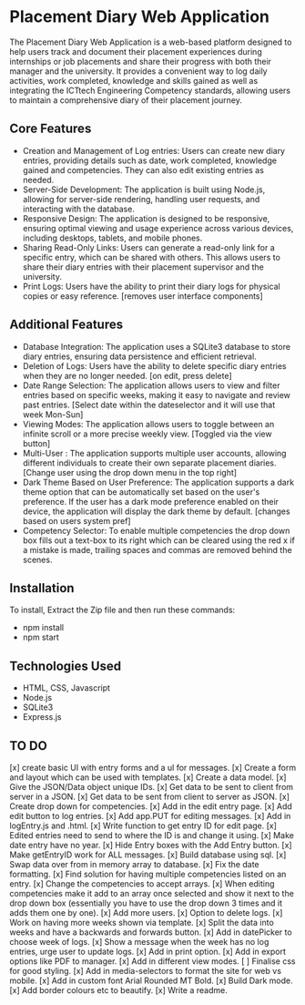 # Placement Diary Web Application

The Placement Diary Web Application is a web-based platform designed to help users track and document their placement experiences during internships or job placements and share their progress with both their manager and the university. It provides a convenient way to log daily activities, work completed, knowledge and skills gained as well as integrating the ICTtech Engineering Competency standards, allowing users to maintain a comprehensive diary of their placement journey.

## Core Features
- Creation and Management of Log entries: Users can create new diary entries, providing details such as date, work completed, knowledge gained and competencies. They can also edit existing entries as needed. 
- Server-Side Development: The application is built using Node.js, allowing for server-side rendering, handling user requests, and interacting with the database.
- Responsive Design: The application is designed to be responsive, ensuring optimal viewing and usage experience across various devices, including desktops, tablets, and mobile phones.
- Sharing Read-Only Links: Users can generate a read-only link for a specific entry, which can be shared with others. This allows users to share their diary entries with their placement supervisor and the university.
- Print Logs: Users have the ability to print their diary logs for physical copies or easy reference. [removes user interface components]

## Additional Features
- Database Integration: The application uses a SQLite3 database to store diary entries, ensuring data persistence and efficient retrieval.
- Deletion of Logs: Users have the ability to delete specific diary entries when they are no longer needed. [on edit, press delete]
- Date Range Selection: The application allows users to view and filter entries based on specific weeks, making it easy to navigate and review past entries. [Select date within the dateselector and it will use that week Mon-Sun]
- Viewing Modes: The application allows users to toggle between an infinite scroll or a more precise weekly view. [Toggled via the view button]
- Multi-User : The application supports multiple user accounts, allowing different individuals to create their own separate placement diaries. [Change user using the drop down menu in the top right]
- Dark Theme Based on User Preference: The application supports a dark theme option that can be automatically set based on the user's preference. If the user has a dark mode preference enabled on their device, the application will display the dark theme by default. [changes based on users system pref]
- Competency Selector: To enable multiple competencies the drop down box fills out a text-box to its right which can be cleared using the red x if a mistake is made, trailing spaces and commas are removed behind the scenes.

## Installation
To install, Extract the Zip file and then run these commands: 
 - npm install
 - npm start

## Technologies Used
- HTML, CSS, Javascript
- Node.js
- SQLite3
- Express.js


## TO DO
[x] create basic UI with entry forms and a ul for messages.
[x] Create a form and layout which can be used with templates.
[x] Create a data model. 
[x] Give the JSON/Data object unique IDs.
[x] Get data to be sent to client from server in a JSON.
[x] Get data to be sent from client to server as JSON.
[x] Create drop down for competencies.
[x] Add in the edit entry page. 
[x] Add edit button to log entries.
[x] Add app.PUT for editing messages.
[x] Add in logEntry.js and .html.
[x] Write function to get entry ID for edit page.
[x] Edited entries need to send to where the ID is and change it using.
[x] Make date entry have no year.
[x] Hide Entry boxes with the Add Entry button.
[x] Make getEntryID work for ALL messages.
[x] Build database using sql.
[x] Swap data over from in memory array to database.
[x] Fix the date formatting.
[x] Find solution for having multiple competencies listed on an entry.
[x] Change the competencies to accept arrays.
[x] When editing competencies make it add to an array once selected and show it next to the drop down box (essentially you have to use the drop down 3 times and it adds them one by one).
[x] Add more users.
[x] Option to delete logs.
[x] Work on having more weeks shown via template.
[x] Split the data into weeks and have a backwards and forwards button.
    [x] Add in datePicker to choose week of logs.
[x] Show a message when the week has no log entries, urge user to update logs.
[x] Add in print option.
[x] Add in export options like PDF to manager.
[x] Add in different view modes.
[ ] Finalise css for good styling.
    [x] Add in media-selectors to format the site for web vs mobile.
    [x] Add in custom font Arial Rounded MT Bold.
    [x] Build Dark mode.
    [x] Add border colours etc to beautify.
[x] Write a readme.
